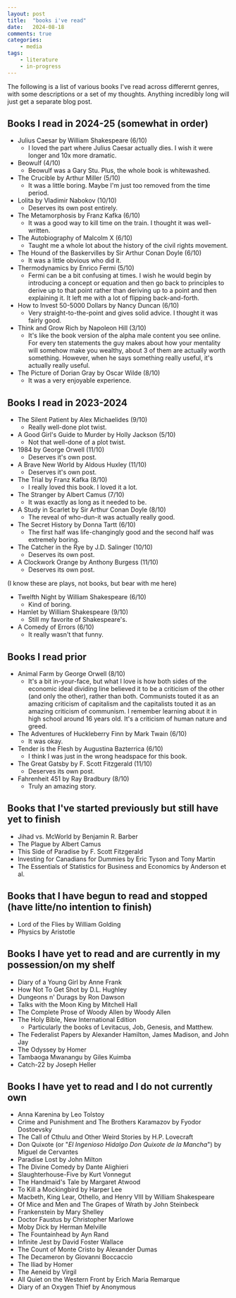 ```yaml
---
layout: post
title:	"books i've read"
date:   2024-08-18 
comments: true
categories:
    - media 
tags:
    - literature 
    - in-progress
---
```


The following is a list of various books I've read across differernt genres, with some descriptions or a set of my thoughts. Anything incredibly long will just get a separate blog post.

## Books I read in 2024-25 (somewhat in order)

- Julius Caesar by William Shakespeare (6/10) 
  - I loved the part where Julius Caesar actually dies. I wish it were longer and 10x more dramatic.
- Beowulf (4/10)
  - Beowulf was a Gary Stu. Plus, the whole book is whitewashed.
- The Crucible by Arthur Miller (5/10)
  - It was a little boring. Maybe I'm just too removed from the time period.
- Lolita by Vladimir Nabokov (10/10)
  - Deserves its own post entirely.
- The Metamorphosis by Franz Kafka (6/10)
  - It was a good way to kill time on the train. I thought it was well-written.
- The Autobiography of Malcolm X (6/10)
  - Taught me a whole lot about the history of the civil rights movement.
- The Hound of the Baskervilles by Sir Arthur Conan Doyle (6/10)
  - It was a little obvious who did it.
- Thermodynamics by Enrico Fermi (5/10)
  - Fermi can be a bit confusing at times. I wish he would begin by introducing a concept or equation and then go back to principles to derive up to that point rather than deriving up to a point and then explaining it. It left me with a lot of flipping back-and-forth.
- How to Invest 50-5000 Dollars by Nancy Duncan (6/10)
  - Very straight-to-the-point and gives solid advice. I thought it was fairly good.
- Think and Grow Rich by Napoleon Hill (3/10)
  - It's like the book version of the alpha male content you see online. For every ten statements the guy makes about how your mentality will somehow make you wealthy, about 3 of them are actually worth something. However, when he says something really useful, it's actually really useful.
- The Picture of Dorian Gray by Oscar Wilde (8/10)
  - It was a very enjoyable experience.

## Books I read in 2023-2024

- The Silent Patient by Alex Michaelides (9/10)
  - Really well-done plot twist.
- A Good Girl's Guide to Murder by Holly Jackson (5/10)
  - Not that well-done of a plot twist.
- 1984 by George Orwell (11/10)
  - Deserves it's own post.
- A Brave New World by Aldous Huxley (11/10)
  - Deserves it's own post.
- The Trial by Franz Kafka (8/10)
  - I really loved this book. I loved it a lot.
- The Stranger by Albert Camus (7/10)
  - It was exactly as long as it needed to be.
- A Study in Scarlet by Sir Arthur Conan Doyle (8/10)
  - The reveal of who-dun-it was actually really good.
- The Secret History by Donna Tartt (6/10)
  - The first half was life-changingly good and the second half was extremely boring.
- The Catcher in the Rye by J.D. Salinger (10/10)
  - Deserves its own post.
- A Clockwork Orange by Anthony Burgess (11/10)
  - Deserves its own post.

(I know these are plays, not books, but bear with me here)

- Twelfth Night by William Shakespeare (6/10)
  - Kind of boring.
- Hamlet by William Shakespeare (9/10)
  - Still my favorite of Shakespeare's.
- A Comedy of Errors (6/10)
  - It really wasn't that funny.

## Books I read prior

- Animal Farm by George Orwell (8/10)
  - It's a bit in-your-face, but what I love is how both sides of the economic ideal dividing line believed it to be a criticism of the other (and only the other), rather than both. Communists touted it as an amazing criticism of capitalism and the capitalists touted it as an amazing criticism of communism. I remember learning about it in high school around 16 years old. It's a criticism of human nature and greed.
- The Adventures of Huckleberry Finn by Mark Twain (6/10)
  - It was okay.
- Tender is the Flesh by Augustina Bazterrica (6/10)
  - I think I was just in the wrong headspace for this book.
- The Great Gatsby by F. Scott Fitzgerald (11/10)
  - Deserves its own post.
- Fahrenheit 451 by Ray Bradbury (8/10)
  - Truly an amazing story.

## Books that I've started previously but still have yet to finish

- Jihad vs. McWorld by Benjamin R. Barber
- The Plague by Albert Camus
- This Side of Paradise by F. Scott Fitzgerald
- Investing for Canadians for Dummies by Eric Tyson and Tony Martin
- The Essentials of Statistics for Business and Economics by Anderson et al.

## Books that I have begun to read and stopped (have litte/no intention to finish)

- Lord of the Flies by William Golding
- Physics by Aristotle

## Books I have yet to read and are currently in my possession/on my shelf

- Diary of a Young Girl by Anne Frank
- How Not To Get Shot by D.L. Hughley
- Dungeons n' Durags by Ron Dawson
- Talks with the Moon King by Mitchell Hall
- The Complete Prose of Woody Allen by Woody Allen
- The Holy Bible, New International Edition
    - Particularly the books of Levitacus, Job, Genesis, and Matthew.
- The Federalist Papers by Alexander Hamilton, James Madison, and John Jay
- The Odyssey by Homer
- Tambaoga Mwanangu by Giles Kuimba
- Catch-22 by Joseph Heller

## Books I have yet to read and I do not currently own

- Anna Karenina by Leo Tolstoy
- Crime and Punishment and The Brothers Karamazov by Fyodor Dostoevsky
- The Call of Cthulu and Other Weird Stories by H.P. Lovecraft
- Don Quixote (or "*El Ingenioso Hidalgo Don Quixote de la Mancha*") by Miguel de Cervantes
- Paradise Lost by John Milton
- The Divine Comedy by Dante Alighieri
- Slaughterhouse-Five by Kurt Vonnegut
- The Handmaid's Tale by Margaret Atwood
- To Kill a Mockingbird by Harper Lee
- Macbeth, King Lear, Othello, and Henry VIII by William Shakespeare
- Of Mice and Men and The Grapes of Wrath by John Steinbeck
- Frankenstein by Mary Shelley
- Doctor Faustus by Christopher Marlowe
- Moby Dick by Herman Melville
- The Fountainhead by Ayn Rand
- Infinite Jest by David Foster Wallace
- The Count of Monte Cristo by Alexander Dumas
- The Decameron by Giovanni Boccaccio
- The Iliad by Homer
- The Aeneid by Virgil
- All Quiet on the Western Front by Erich Maria Remarque
- Diary of an Oxygen Thief by Anonymous 

